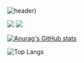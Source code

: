 <div>

![header](https://capsule-render.vercel.app/api?type=soft&color=gradient&height=300&section=header&text=Jung%20Woong%20Github%20%F0%9F%A4%97))
</div>

<img src="https://img.shields.io/badge/Python-3776AB?style=flat-square&logo=Python&logoColor=white"/>

<img src="https://img.shields.io/badge/PyTorch-EE4C2C?style=flat-square&logo=PyTorch&logoColor=white"/>



[![Anurag's GitHub stats](https://github-readme-stats.vercel.app/api?username=jjw4260)](https://github.com/anuraghazra/github-readme-stats)
  <br/>

![Top Langs](https://github-readme-stats.vercel.app/api/top-langs/?username=jjw4260&layout=compact)
